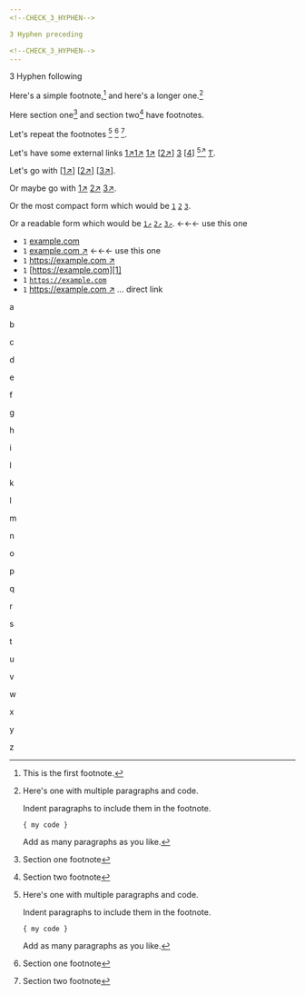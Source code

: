 ```yaml
---
<!--CHECK_3_HYPHEN-->

3 Hyphen preceding

<!--CHECK_3_HYPHEN-->
---
```


3 Hyphen following

Here's a simple footnote,[^1] and here's a longer one.[^bignote]

Here section one[^1-4] and section two[^2-4] have footnotes.

Let's repeat the footnotes [^bignote] [^1-4] [^2-4].

Let's have some external links [1↗︎][1][1↗︎][1] [1↗︎][1] [[2↗︎][1]] [3][1] [[4][1]] [<sup>5↗︎</sup>][1] [1′][1].

Let's go with [[1↗︎][1]] [[2↗︎][1]] [[3↗︎][1]].

Or maybe go with [1↗︎][1] [2↗︎][1] [3↗︎][1].

Or the most compact form which would be  [`1`][1] [`2`][1] [`3`][1].

Or a readable form which would be  [`1↗︎`][1] [`2↗︎`][1] [`3↗︎`][1].  <-<-<- use this one

- `1` [example.com][1]
- `1` [example.com ↗︎][1] <-<-<- use this one
- `1` [https://example.com ↗︎][1]
- `1` [https://example.com][1]
- `1` [`https://example.com`][1]
- `1` [https://example.com ↗︎](https://example.com) … direct link

[1]:https://example.com

a

b

c

d

e

f

g

h

i

l

k

l

m

n

o

p

q

r

s

t

u

v

w

x

y

z


[^1]: This is the first footnote.

[^bignote]: Here's one with multiple paragraphs and code.

    Indent paragraphs to include them in the footnote.

    `{ my code }`

    Add as many paragraphs as you like.

[^1-4]: Section one footnote 

[^2-4]: Section two footnote

[^5-5]: An unused footnote
